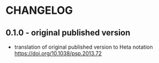 # CHANGELOG

## 0.1.0 - original published version

- translation of original published version to Heta notation
    <https://doi.org/10.1038/psp.2013.72>
